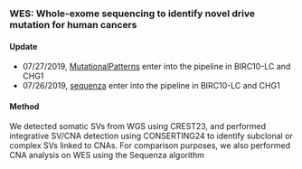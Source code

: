 ### WES: Whole-exome sequencing to identify novel drive mutation for human cancers

#### Update
* 07/27/2019, [MutationalPatterns](https://bioconductor.org/packages/release/bioc/html/MutationalPatterns.html) enter into the pipeline in BIRC10-LC and CHG1
* 07/26/2019, [sequenza](https://cran.r-project.org/web/packages/sequenza/index.html) enter into the pipeline in BIRC10-LC and CHG1



#### Method

We detected somatic SVs from WGS using CREST23, and performed integrative SV/CNA detection using CONSERTING24 to identify subclonal or complex SVs linked to CNAs. For comparison purposes, we also performed CNA analysis on WES using the Sequenza algorithm


